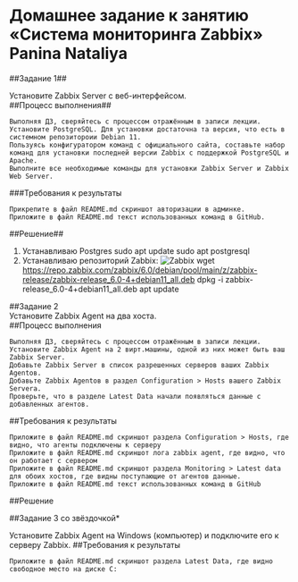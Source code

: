 # Домашнее задание к занятию «Система мониторинга Zabbix» Panina Nataliya
##Задание 1##

Установите Zabbix Server с веб-интерфейсом.  
##Процесс выполнения##

    Выполняя ДЗ, сверяйтесь с процессом отражённым в записи лекции.
    Установите PostgreSQL. Для установки достаточна та версия, что есть в системном репозитороии Debian 11.
    Пользуясь конфигуратором команд с официального сайта, составьте набор команд для установки последней версии Zabbix с поддержкой PostgreSQL и Apache.
    Выполните все необходимые команды для установки Zabbix Server и Zabbix Web Server.

###Требования к результаты  

    Прикрепите в файл README.md скриншот авторизации в админке.
    Приложите в файл README.md текст использованных команд в GitHub.
##Решение##
1. Устанавливаю Postgres
    sudo apt update
    sudo apt postgresql
3. Устанавливаю репозиторий Zabbix:
![Zabbix](https://www.zabbix.com/download?zabbix=6.0&os_distribution=debian&os_version=11&components=server_frontend_agent&db=pgsql&ws=apache)
wget https://repo.zabbix.com/zabbix/6.0/debian/pool/main/z/zabbix-release/zabbix-release_6.0-4+debian11_all.deb
dpkg -i zabbix-release_6.0-4+debian11_all.deb
apt update


##Задание 2  
Установите Zabbix Agent на два хоста.  
##Процесс выполнения

    Выполняя ДЗ, сверяйтесь с процессом отражённым в записи лекции.
    Установите Zabbix Agent на 2 вирт.машины, одной из них может быть ваш Zabbix Server.
    Добавьте Zabbix Server в список разрешенных серверов ваших Zabbix Agentов.
    Добавьте Zabbix Agentов в раздел Configuration > Hosts вашего Zabbix Servera.
    Проверьте, что в разделе Latest Data начали появляться данные с добавленных агентов.

##Требования к результаты

    Приложите в файл README.md скриншот раздела Configuration > Hosts, где видно, что агенты подключены к серверу
    Приложите в файл README.md скриншот лога zabbix agent, где видно, что он работает с сервером
    Приложите в файл README.md скриншот раздела Monitoring > Latest data для обоих хостов, где видны поступающие от агентов данные.
    Приложите в файл README.md текст использованных команд в GitHub
##Решение

##Задание 3 со звёздочкой*

Установите Zabbix Agent на Windows (компьютер) и подключите его к серверу Zabbix.
##Требования к результаты

    Приложите в файл README.md скриншот раздела Latest Data, где видно свободное место на диске C:
